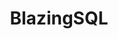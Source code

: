 ---
blog: https://blog.blazingdb.com/
facebook: https://facebook.com/blazingsql
linkedin: https://linkedin.com/company/blazing
logohandle: blazingsql
sort: blazingsql
title: BlazingSQL
twitter: https://x.com/blazingsql
website: https://blazingsql.com/
youtube: https://youtube.com/channel/UCjxMdJuZ6d-c-X6xiWpN1eg
---